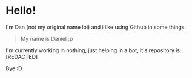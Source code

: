 # Hello! 

I'm Dan (not my original name lol) and i like using Github in some things.
> My name is Daniel :p
  
 I'm currently working in nothing, just helping in a bot, it's repository is [REDACTED]

 Bye :D

